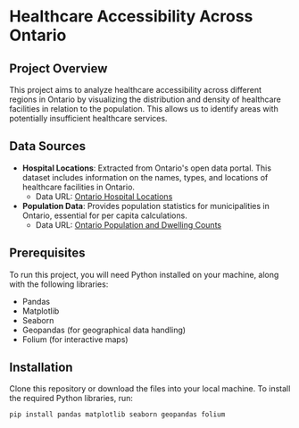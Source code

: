 # Healthcare Accessibility Across Ontario

## Project Overview
This project aims to analyze healthcare accessibility across different regions in Ontario by visualizing the distribution and density of healthcare facilities in relation to the population. This allows us to identify areas with potentially insufficient healthcare services.

## Data Sources
- **Hospital Locations**: Extracted from Ontario's open data portal. This dataset includes information on the names, types, and locations of healthcare facilities in Ontario.
  - Data URL: [Ontario Hospital Locations](https://data.ontario.ca/dataset/hospital-locations)
- **Population Data**: Provides population statistics for municipalities in Ontario, essential for per capita calculations.
  - Data URL: [Ontario Population and Dwelling Counts](https://www150.statcan.gc.ca/t1/tbl1/en/tv.action?pid=9810000202)

## Prerequisites
To run this project, you will need Python installed on your machine, along with the following libraries:
- Pandas
- Matplotlib
- Seaborn
- Geopandas (for geographical data handling)
- Folium (for interactive maps)

## Installation
Clone this repository or download the files into your local machine. To install the required Python libraries, run:
```bash
pip install pandas matplotlib seaborn geopandas folium
